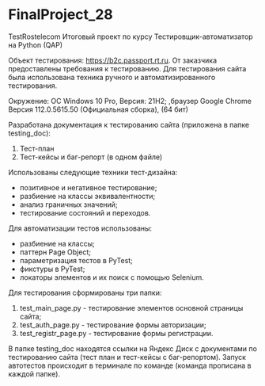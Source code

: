 # FinalProject_28
TestRostelecom
Итоговый проект по курсу Тестировщик-автоматизатор на Python (QAP)

Объект тестирования: https://b2c.passport.rt.ru. От заказчика предоставлены требования к тестированию.
Для тестирования сайта была использована техника ручного и автоматизированного тестирования.

Окружение: ОС Windows 10 Pro, Версия: 21H2; ,браузер Google Chrome Версия 112.0.5615.50 (Официальная сборка), (64 бит)

Разработана документация к тестированию сайта (приложена в папке testing_doc):
1. Тест-план
2. Тест-кейсы и баг-репорт (в одном файле)

Использованы следующие техники тест-дизайна:
- позитивное и негативное тестирование;
- разбиение на классы эквивалентности;
- анализ граничных значений;
- тестирование состояний и переходов.

Для автоматизации тестов использованы:
- разбиение на классы;
- паттерн Page Object;
- параметризация тестов в PyTest;
- фикстуры в PyTest;
- локаторы элементов и их поиск с помощью Selenium.

Для тестирования сформированы три папки:
1. test_main_page.py - тестирование элементов основной страницы сайта;
2. test_auth_page.py - тестирование формы авторизации;
3. test_registr_page.py - тестирование формы регистрации.

В папке testing_doc находятся ссылки на Яндекс Диск с документами по тестированию сайта (тест план и тест-кейсы с баг-репортом).
Запуск автотестов происходит в терминале по команде (команда прописана в каждой папке).

